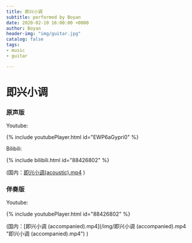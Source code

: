 ```yaml
---
title: 即兴小调
subtitle: performed by Boyan
date: 2020-02-10 16:00:00 +0000
author: Boyan
header-img: "img/guitar.jpg"
catalog: false
tags:
- music
- guitar

---
```

# 即兴小调

### 原声版

Youtube:

{% include youtubePlayer.html id="EWP6aGypri0" %}

Bilibili:

{% include bilibili.html id="88426802" %}


(国内：[即兴小调(acoustic).mp4](/img/即兴小调(acoustic).mp4 "即兴小调(acoustic).mp4") )

### 伴奏版

Youtube:

{% include youtubePlayer.html id="88426802" %}

(国内：[即兴小调 (accompanied).mp4](/img/即兴小调 (accompanied).mp4 "即兴小调 (accompanied).mp4") )